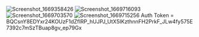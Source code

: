 ![Screenshot_1669358426](https://user-images.githubusercontent.com/114976283/204498215-cee9548e-d16b-402c-9f6e-d30736f5118c.png)
![Screenshot_1669716093](https://user-images.githubusercontent.com/114976283/204498246-b562726c-6226-441b-bc3f-a7182de41a01.png)
![Screenshot_1669703570](https://user-images.githubusercontent.com/114976283/204498259-d4604428-c4f9-47e7-bdf2-a37731034db1.png)
![Screenshot_1669715256](https://user-images.githubusercontent.com/114976283/204498277-d8de2b05-f3b7-457f-a0ec-f3da68e8f3cc.png)
Auth Token  =  BQCsnY8EDYxr24KOUzF1dZflRP_hUJPJ_UtX5IKzthnnFH2PrkF_JLw4fy575E7392c7mSzTBuap8gv_ep79Gx
